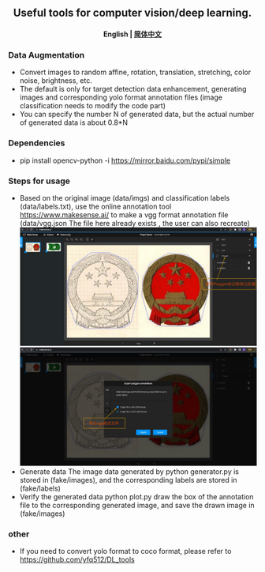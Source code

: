 <h2 align="center">
Useful tools for computer vision/deep learning.
</h2>
<h4 align="center">
    <p><b>English</b> | <a href="https://github.com/yfq512/data_generation_tools/blob/main/README.md">简体中文</a><p>
</h4>

### Data Augmentation
* Convert images to random affine, rotation, translation, stretching, color noise, brightness, etc.
* The default is only for target detection data enhancement, generating images and corresponding yolo format annotation files (image classification needs to modify the code part)
* You can specify the number N of generated data, but the actual number of generated data is about 0.8*N

### Dependencies
* pip install opencv-python -i https://mirror.baidu.com/pypi/simple

### Steps for usage
* Based on the original image (data/imgs) and classification labels (data/labels.txt), use the online annotation tool https://www.makesense.ai/ to make a vgg format annotation file (data/vgg.json The file here already exists , the user can also recreate)
  ![image](https://github.com/yfq512/data_generation_tools/blob/main/imgs/1.jpg)
  ![image](https://github.com/yfq512/data_generation_tools/blob/main/imgs/2.jpg)
* Generate data The image data generated by python generator.py is stored in (fake/images), and the corresponding labels are stored in (fake/labels)
* Verify the generated data python plot.py draw the box of the annotation file to the corresponding generated image, and save the drawn image in (fake/images)

### other
* If you need to convert yolo format to coco format, please refer to https://github.com/yfq512/DL_tools